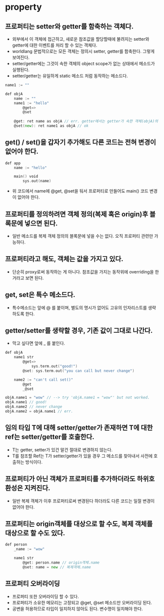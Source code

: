 # property

## 프로퍼티는 setter와 getter를 함축하는 객체다.

* 외부에서 이 객체에 접근하고, 새로운 참조값을 할당할때에 불려지는 setter와 getter에 대한 이벤트를 처리 할 수 있는 객체다.
* worldlang 문법적으로는 모든 객체는 정의시 setter, getter를 함축한다. 그렇게 보여진다.
* setter/getter에는 그것이 속한 객체의 object scope가 없는 상태에서 메소드가 실행된다.
* setter/getter는 유일하게 static 메소드 처럼 동작하는 메소드다.

```go
name1 := ""

def objA
    name := ""
    name1 := "hello"
        @get=>
        @set
    
    @get: ret name as objA // err. getter에서는 getter가 속한 객체(objA)의 object scope가 없다.
    @set(new): ret name1 as objA // ok
```

## get() / set()을 갑자기 추가해도 다른 코드는 전혀 변경이 없어야 한다.

```go
def app
    name := "hello"

    main() void
        sys.out(name)
```

* 위 코드에서 name에 @get, @set을 둬서 프로퍼티로 만들어도 main() 코드 변경이 없어야 한다.

## 프로퍼티를 정의하려면 객체 정의(복제 혹은 origin)후 블록문에 넣으면 된다.

* 일반 메소드를 복제 객체 정의의 블록문에 넣을 수는 없다. 오직 프로퍼티 관련만 가능하다.

## 프로퍼티라고 해도, 객체는 값을 가지고 있다.

* 단순히 proxy로써 동작하는 게 아니다. 참조값을 가지는 동작위에 overriding을 한거라고 보면 된다.

## get, set은 특수 메소드다.

* 특수메소드는 앞에 @ 를 붙이며, 별도의 명시가 없어도 고유의 인자리스트를 생략하도록 한다.

## getter/setter를 생략할 경우, 기존 값이 그대로 나간다.

* 막고 싶다면 앞에 _ 를 붙인다.

```go
def objA
    name1 str
        @get=>
            sys.term.out("good!")
        @set: sys.term.out("you can call but never change")

    name2 := "can't call set()"
        @get
        _@set

objA.name1 = "wow" // --> try 'objA.name1 = "wow"' but not worked.
objA.name1 // good!
objA.name2 // never change
objA.name2 = objA.name1 // err.
```

## 임의 타입 T에 대해 setter/getter가 존재하면 T에 대한 ref는 setter/getter를 호출한다.

* T는 getter, setter가 있건 말건 절대로 변경하지 않는다.
* T를 참조할 Ref는 T가 setter/getter가 있을 경우 그 메소드를 찾아내서 사전에 호출하는 방식이다.

## 프로퍼티가 아닌 객체가 프로퍼티를 추가하더라도 하위호환성은 지켜진다.

* 일반 복제 객체가 이후 프로퍼티로써 변경된다 하더라도 다른 코드는 일절 변경이 없어야 한다.

## 프로퍼티는 origin객체를 대상으로 할 수도, 복제 객체를 대상으로 할 수도 있다.

```go
def person
    _name := "wow"

    name1 str
        @get: person.name // origin객체.name
        @set: name = new // 복제객체.name
``` 

## 프로퍼티 오버라이딩

* 프로퍼티 또한 오버라이딩 할 수 있다.
* 프로퍼티가 소유한 메모리는 고정되고 @get, @set 메소드만 오버라이딩 된다.
* 공변을 허용하므로 타입이 일치하지 않아도 된다. 변수명이 일치해야 한다.
